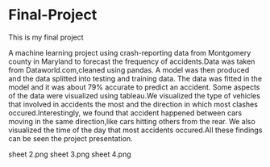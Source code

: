 # Final-Project
 
This is my final project

A machine learning project using crash-reporting data from Montgomery county in Maryland to forecast the frequency of accidents.Data was taken from Dataworld.com,cleaned using pandas. A model was then produced and the data splitted into testing and training data. The data was fitted in the model and it was about 79% accurate to predict an accident. Some aspects of the data were visualized using tableau.We visualized the type of vehicles that involved in accidents the most and the direction in which most clashes occured.Interestingly, we found that accident happened between cars moving in the same direction,like cars hitting others from the rear. We also visualized the time of the day that most accidents occured.All these findings can be seen the project presentation.

sheet 2.png 
sheet 3.png
sheet 4.png
